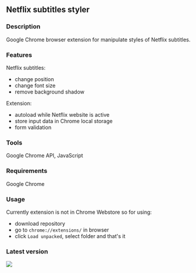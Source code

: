 ## Netflix subtitles styler

### Description

Google Chrome browser extension for manipulate styles of Netflix subtitles.

### Features

Netflix subtitles:

- change position
- change font size
- remove background shadow

Extension:

- autoload while Netflix website is active
- store input data in Chrome local storage
- form validation

### Tools

Google Chrome API, JavaScript

### Requirements

Google Chrome

### Usage

Currently extension is not in Chrome Webstore so for using:

- download repository
- go to `chrome://extensions/` in browser
- click `Load unpacked`, select folder and that's it

### Latest version

 <img src="https://i.imgur.com/0KeFvxt.png">
